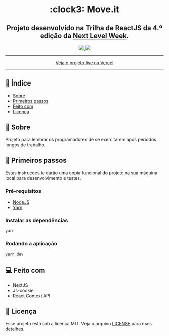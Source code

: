 <h1 align="center">:clock3: Move.it</h1>

<h2 align="center">
	Projeto desenvolvido na Trilha de ReactJS da 4.º edição da <a href="https://rocketseat.com.br/">Next Level Week</a>.
</h2>

<p align="center">
	<a href="./LICENSE">
		<img src="https://shields.io/github/license/viniciusrodrigues1a/nlw-04-moveit"></img>
	</a>
	<img src="https://shields.io/github/last-commit/viniciusrodrigues1a/nlw-04-moveit"></img>
</p>

<hr />
	<p align="center">
		<a target="_blank" href="https://moveit-seven-green.vercel.app/">
		Veja o projeto live na Vercel
		</a>
	</p>
<hr />

## :page_facing_up: Índice

- [Sobre](#about)
- [Primeiros passos](#getting_started)
- [Feito com](#built_using)
- [Licença](#license)

## 🧐 Sobre <a name = "about"></a>

Projeto para lembrar os programadores de se exercitarem após periodos longos de trabalho.

## 🏁 Primeiros passos <a name = "getting_started"></a>

Estas instruçōes te darão uma cópia funcional do projeto na sua máquina local para desenvolvimento e testes.

### Pré-requisitos
- [NodeJS]("https://nodejs.org/")
- [Yarn]("https://classic.yarnpkg.com/")

### Instalar as dependências
```sh
yarn
```

### Rodando a aplicação
```sh
yarn dev
```

## :computer: Feito com <a name="built_using">

* NextJS
* Js-cookie
* React Context API

## :memo: Licença <a name = "license"></a>

Esse projeto está sob a licença MIT. Veja o arquivo [LICENSE](LICENSE) para mais detalhes.

